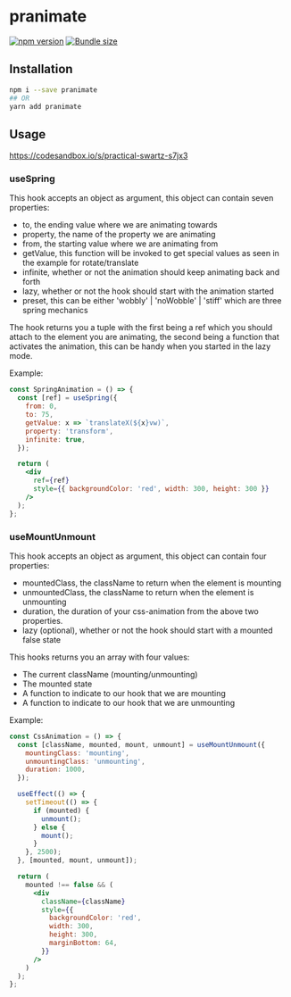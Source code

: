 # pranimate

[![npm version](https://badgen.net/npm/v/pranimate)](https://www.npmjs.com/package/pranimate)
[![Bundle size](https://badgen.net/bundlephobia/minzip/pranimate)](https://badgen.net/bundlephobia/minzip/pranimate)

## Installation

```sh
npm i --save pranimate
## OR
yarn add pranimate
```

## Usage

https://codesandbox.io/s/practical-swartz-s7jx3

### useSpring

This hook accepts an object as argument, this object can contain seven properties:

- to, the ending value where we are animating towards
- property, the name of the property we are animating
- from, the starting value where we are animating from
- getValue, this function will be invoked to get special values as seen in the example for rotate/translate
- infinite, whether or not the animation should keep animating back and forth
- lazy, whether or not the hook should start with the animation started
- preset, this can be either 'wobbly' | 'noWobble' | 'stiff' which are three spring mechanics

The hook returns you a tuple with the first being a ref which you should attach to the element you are animating,
the second being a function that activates the animation, this can be handy when you started in the lazy mode.

Example:

```jsx
const SpringAnimation = () => {
  const [ref] = useSpring({
    from: 0,
    to: 75,
    getValue: x => `translateX(${x}vw)`,
    property: 'transform',
    infinite: true,
  });

  return (
    <div
      ref={ref}
      style={{ backgroundColor: 'red', width: 300, height: 300 }}
    />
  );
};
```

### useMountUnmount

This hook accepts an object as argument, this object can contain four properties:

- mountedClass, the className to return when the element is mounting
- unmountedClass, the className to return when the element is unmounting
- duration, the duration of your css-animation from the above two properties.
- lazy (optional), whether or not the hook should start with a mounted false state

This hooks returns you an array with four values:

- The current className (mounting/unmounting)
- The mounted state
- A function to indicate to our hook that we are mounting
- A function to indicate to our hook that we are unmounting

Example:

```jsx
const CssAnimation = () => {
  const [className, mounted, mount, unmount] = useMountUnmount({
    mountingClass: 'mounting',
    unmountingClass: 'unmounting',
    duration: 1000,
  });

  useEffect(() => {
    setTimeout(() => {
      if (mounted) {
        unmount();
      } else {
        mount();
      }
    }, 2500);
  }, [mounted, mount, unmount]);

  return (
    mounted !== false && (
      <div
        className={className}
        style={{
          backgroundColor: 'red',
          width: 300,
          height: 300,
          marginBottom: 64,
        }}
      />
    )
  );
};
```
